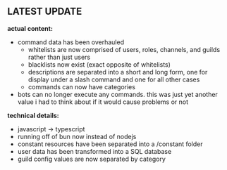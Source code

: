 LATEST UPDATE
---
**actual content:**

- command data has been overhauled
  - whitelists are now comprised of users, roles, channels, and guilds rather than just users
  - blacklists now exist (exact opposite of whitelists)
  - descriptions are separated into a short and long form, one for display under a slash command and one for all other cases
  - commands can now have categories
- bots can no longer execute any commands. this was just yet another value i had to think about if it would cause problems or not

**technical details:**

- javascript -> typescript
- running off of bun now instead of nodejs
- constant resources have been separated into a /constant folder
- user data has been transformed into a SQL database
- guild config values are now separated by category